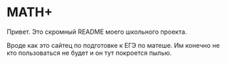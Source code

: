 # MATH+
Привет. Это скромный README моего школьного проекта.

Вроде как это сайтец по подготовке к ЕГЭ по матеше. Им конечно не кто пользоваться не будет и он тут покроется пылью.

